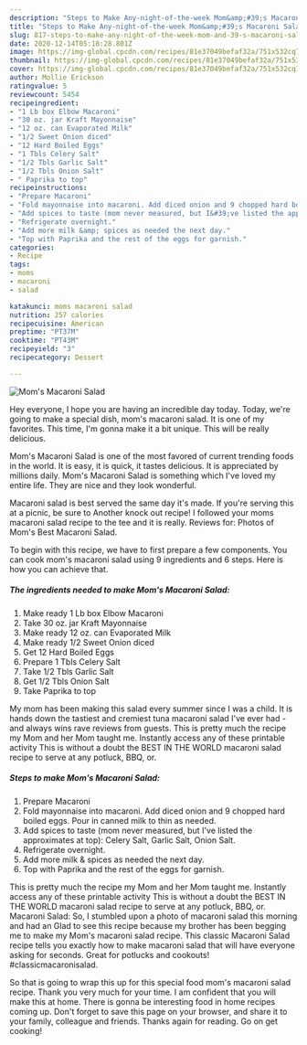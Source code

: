```yaml
---
description: "Steps to Make Any-night-of-the-week Mom&amp;#39;s Macaroni Salad"
title: "Steps to Make Any-night-of-the-week Mom&amp;#39;s Macaroni Salad"
slug: 817-steps-to-make-any-night-of-the-week-mom-and-39-s-macaroni-salad
date: 2020-12-14T05:18:28.801Z
image: https://img-global.cpcdn.com/recipes/81e37049befaf32a/751x532cq70/moms-macaroni-salad-recipe-main-photo.jpg
thumbnail: https://img-global.cpcdn.com/recipes/81e37049befaf32a/751x532cq70/moms-macaroni-salad-recipe-main-photo.jpg
cover: https://img-global.cpcdn.com/recipes/81e37049befaf32a/751x532cq70/moms-macaroni-salad-recipe-main-photo.jpg
author: Mollie Erickson
ratingvalue: 5
reviewcount: 5454
recipeingredient:
- "1 Lb box Elbow Macaroni"
- "30 oz. jar Kraft Mayonnaise"
- "12 oz. can Evaporated Milk"
- "1/2 Sweet Onion diced"
- "12 Hard Boiled Eggs"
- "1 Tbls Celery Salt"
- "1/2 Tbls Garlic Salt"
- "1/2 Tbls Onion Salt"
- " Paprika to top"
recipeinstructions:
- "Prepare Macaroni"
- "Fold mayonnaise into macaroni. Add diced onion and 9 chopped hard boiled eggs. Pour in canned milk to thin as needed."
- "Add spices to taste (mom never measured, but I&#39;ve listed the approximates at top): Celery Salt, Garlic Salt, Onion Salt."
- "Refrigerate overnight."
- "Add more milk &amp; spices as needed the next day."
- "Top with Paprika and the rest of the eggs for garnish."
categories:
- Recipe
tags:
- moms
- macaroni
- salad

katakunci: moms macaroni salad 
nutrition: 257 calories
recipecuisine: American
preptime: "PT37M"
cooktime: "PT43M"
recipeyield: "3"
recipecategory: Dessert

---
```



![Mom&#39;s Macaroni Salad](https://img-global.cpcdn.com/recipes/81e37049befaf32a/751x532cq70/moms-macaroni-salad-recipe-main-photo.jpg)

Hey everyone, I hope you are having an incredible day today. Today, we're going to make a special dish, mom&#39;s macaroni salad. It is one of my favorites. This time, I'm gonna make it a bit unique. This will be really delicious.

Mom&#39;s Macaroni Salad is one of the most favored of current trending foods in the world. It is easy, it is quick, it tastes delicious. It is appreciated by millions daily. Mom&#39;s Macaroni Salad is something which I've loved my entire life. They are nice and they look wonderful.

Macaroni salad is best served the same day it&#39;s made. If you&#39;re serving this at a picnic, be sure to Another knock out recipe! I followed your moms macaroni salad recipe to the tee and it is really. Reviews for: Photos of Mom&#39;s Best Macaroni Salad.


To begin with this recipe, we have to first prepare a few components. You can cook mom&#39;s macaroni salad using 9 ingredients and 6 steps. Here is how you can achieve that.

<!--inarticleads1-->

##### The ingredients needed to make Mom&#39;s Macaroni Salad:

1. Make ready 1 Lb box Elbow Macaroni
1. Take 30 oz. jar Kraft Mayonnaise
1. Make ready 12 oz. can Evaporated Milk
1. Make ready 1/2 Sweet Onion diced
1. Get 12 Hard Boiled Eggs
1. Prepare 1 Tbls Celery Salt
1. Take 1/2 Tbls Garlic Salt
1. Get 1/2 Tbls Onion Salt
1. Take  Paprika to top


My mom has been making this salad every summer since I was a child. It is hands down the tastiest and cremiest tuna macaroni salad I&#39;ve ever had - and always wins rave reviews from guests. This is pretty much the recipe my Mom and her Mom taught me. Instantly access any of these printable activity This is without a doubt the BEST IN THE WORLD macaroni salad recipe to serve at any potluck, BBQ, or. 

<!--inarticleads2-->

##### Steps to make Mom&#39;s Macaroni Salad:

1. Prepare Macaroni
1. Fold mayonnaise into macaroni. Add diced onion and 9 chopped hard boiled eggs. Pour in canned milk to thin as needed.
1. Add spices to taste (mom never measured, but I&#39;ve listed the approximates at top): Celery Salt, Garlic Salt, Onion Salt.
1. Refrigerate overnight.
1. Add more milk &amp; spices as needed the next day.
1. Top with Paprika and the rest of the eggs for garnish.


This is pretty much the recipe my Mom and her Mom taught me. Instantly access any of these printable activity This is without a doubt the BEST IN THE WORLD macaroni salad recipe to serve at any potluck, BBQ, or. Macaroni Salad: So, I stumbled upon a photo of macaroni salad this morning and had an Glad to see this recipe because my brother has been begging me to make my Mom&#39;s macaroni salad recipe. This classic Macaroni Salad recipe tells you exactly how to make macaroni salad that will have everyone asking for seconds. Great for potlucks and cookouts! #classicmacaronisalad. 

So that is going to wrap this up for this special food mom&#39;s macaroni salad recipe. Thank you very much for your time. I am confident that you will make this at home. There is gonna be interesting food in home recipes coming up. Don't forget to save this page on your browser, and share it to your family, colleague and friends. Thanks again for reading. Go on get cooking!
